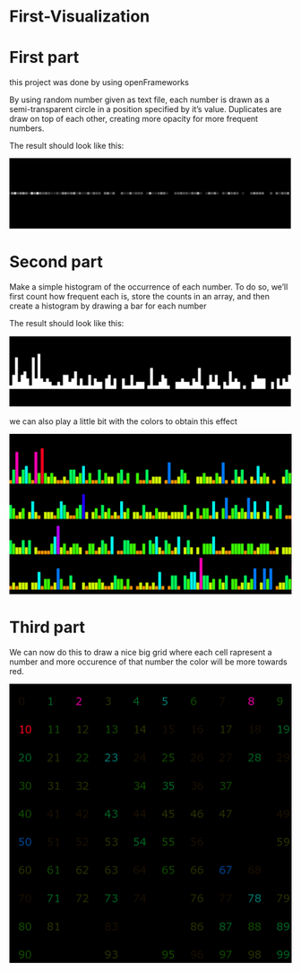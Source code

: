 # First-Visualization

# First part
this project was done by using openFrameworks 


By using random number given as text file, each number is drawn as a semi-transparent circle in a position specified by it’s value. Duplicates are draw on top of each other, creating more opacity for more frequent numbers.

The result should look like this:

![Alt text](part1A.png?raw=true "Title")

# Second part

Make a simple histogram of the occurrence of each number. To do so, we’ll first count how frequent each is, store the counts in an array, and then create a histogram by drawing a bar for each number

The result should look like this:

![Alt text](Part1B.png?raw=true "Title")

we can also play a little bit with the colors to obtain this effect 


![Alt text](Part1BA.png?raw=true "Title")

# Third part
We can now do this to draw a nice big grid where each cell rapresent a number and more occurence of that number the color will be more towards red.

![Alt text](Part1C.png?raw=true "Title")
